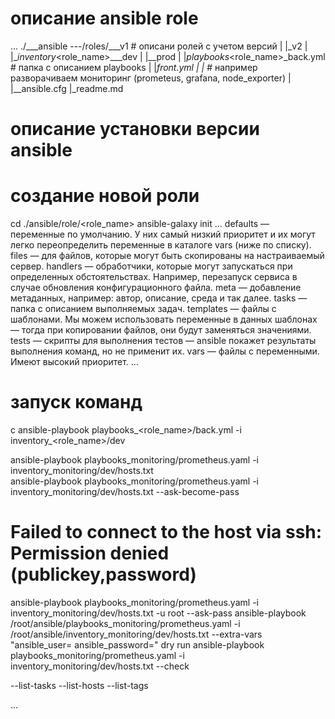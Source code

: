 # описание ansible role
...
./___ansible ---/roles/___v1  # описани ролей с учетом версий
            |                    |_v2 
            |
            |__inventory_<role_name>___dev
            |                       |__prod
            |
            |_playbooks_<role_name>_back.yml  # папка с описанием playbooks
            |                     |_front.yml
            |                     |_ # например разворачиваем мониторинг (prometeus, grafana, node_exporter)
            |
            |__ansible.cfg
            |_readme.md

  # описание установки версии ansible
  # создание новой роли
  cd ./ansible/role/<role_name>
  ansible-galaxy init <v1>
  ...
  defaults — переменные по умолчанию. У них самый низкий приоритет и их могут легко переопределить переменные в каталоге vars (ниже по списку).
  files — для файлов, которые могут быть скопированы на настраиваемый сервер.
  handlers — обработчики, которые могут запускаться при определенных обстоятельствах. Например, перезапуск сервиса в случае обновления конфигурационного файла.
  meta — добавление метаданных, например: автор, описание, среда и так далее.
  tasks — папка с описанием выполняемых задач.
  templates — файлы с шаблонами. Мы можем использовать переменные в данных шаблонах — тогда при копировании файлов, они будут заменяться значениями.
  tests — скрипты для выполнения тестов — ansible покажет результаты выполнения команд, но не применит их.
  vars — файлы с переменными. Имеют высокий приоритет.
  ...
  # запуск команд
  c
  ansible-playbook playbooks_<role_name>/back.yml -i inventory_<role_name>/dev
  
  ansible-playbook playbooks_monitoring/prometheus.yaml -i inventory_monitoring/dev/hosts.txt   
  ansible-playbook playbooks_monitoring/prometheus.yaml -i inventory_monitoring/dev/hosts.txt --ask-become-pass 
  # Failed to connect to the host via ssh: Permission denied (publickey,password)
  ansible-playbook playbooks_monitoring/prometheus.yaml -i inventory_monitoring/dev/hosts.txt -u root --ask-pass
  ansible-playbook /root/ansible/playbooks_monitoring/prometheus.yaml -i /root/ansible/inventory_monitoring/dev/hosts.txt  --extra-vars "ansible_user=<USERNAME> ansible_password=<PASSWORD>" 
  dry run
  ansible-playbook playbooks_monitoring/prometheus.yaml -i inventory_monitoring/dev/hosts.txt --check

  --list-tasks
  --list-hosts
  --list-tags


...